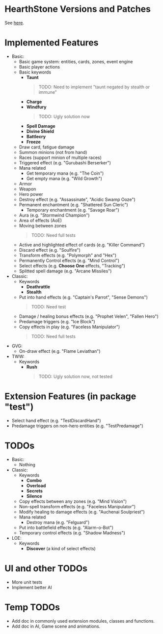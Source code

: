 # HearthStone Versions and Patches

See [here](https://hearthstone.gamepedia.com/Patches).

# Implemented Features

- Basic:
    - Basic game system: entities, cards, zones, event engine
    - Basic player actions
    - Basic keywords
        - **Taunt**
            > TODO: Need to implement "taunt negated by stealth or immune"
        - **Charge**
        - **Windfury**
            > TODO: Ugly solution now
        - **Spell Damage**
        - **Divine Shield**
        - **Battlecry**
        - **Freeze**
    - Draw card, fatigue damage
    - Summon minions (not from hand)
    - Races (support minion of multiple races)
    - Triggered effect (e.g. "Gurubashi Berserker")
    - Mana related
        - Get temporary mana (e.g. "The Coin")
        - Get empty mana (e.g. "Wild Growth")
    - Armor
    - Weapon
    - Hero power
    - Destroy effect (e.g. "Assassinate", "Acidic Swamp Ooze")
    - Permanent enchantment (e.g. "Shattered Sun Cleric")
        - Temporary enchantment (e.g. "Savage Roar")
    - Aura (e.g. "Stormwind Champion")
    - Area of effects (AoE)
    - Moving between zones
        > TODO: Need full tests
    - Active and highlighted effect of cards (e.g. "Killer Command")
    - Discard effect (e.g. "Soulfire")
    - Transform effects (e.g. "Polymorph" and "Hex")
    - Permanently Control effects (e.g. "Mind Control")
    - Select effects (e.g. **Choose One** effects, "Tracking")
    - Splitted spell damage (e.g. "Arcane Missiles")
- Classic:
    - Keywords
        - **Deathrattle**
        - **Stealth**
    - Put into hand effects (e.g. "Captain's Parrot", "Sense Demons")
        > TODO: Need test
    - Damage / healing bonus effects (e.g. "Prophet Velen", "Fallen Hero")
    - Predamage triggers (e.g. "Ice Block")
    - Copy effects in play (e.g. "Faceless Manipulator")
        > TODO: Need full tests
- GVG:
    - On-draw effect (e.g. "Flame Leviathan")
- TWW:
    - Keywords
        - **Rush**
            > TODO: Ugly solution now, not tested

# Extension Features (in package "test")

- Select hand effect (e.g. "TestDiscardHand")
- Predamage triggers on non-hero entities (e.g. "TestPredamage")

# TODOs

- Basic:
    - Nothing
- Classic:
    - Keywords
        - **Combo**
        - **Overload**
        - **Secrets**
        - **Silence**
    - Copy effects between any zones (e.g. "Mind Vision")
    - Non-spell transform effects (e.g. "Faceless Manipulator")
    - Modify healing to damage effects (e.g. "Auchenai Soulpriest")
    - Mana related
        - Destroy mana (e.g. "Felguard")
    - Put into battlefield effects (e.g. "Alarm-o-Bot")
    - Temporary control effects (e.g. "Shadow Madness")
- LOE:
    - Keywords
        - **Discover** (a kind of select effects)


# UI and other TODOs

- More unit tests
- Implement better AI

# Temp TODOs

- Add doc in commonly used extension modules, classes and functions.
- Add doc in AI, Game scene and animations.
